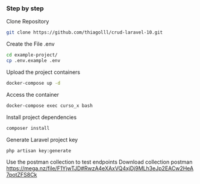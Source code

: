
### Step by step
Clone Repository
```sh
git clone https://github.com/thiagolll/crud-laravel-10.git
```

Create the File .env
```sh
cd example-project/
cp .env.example .env
```

Upload the project containers
```sh
docker-compose up -d
```


Access the container
```sh
docker-compose exec curso_x bash
```


Install project dependencies
```sh
composer install
```


Generate Laravel project key
```sh
php artisan key:generate
```

Use the postman collection to test endpoints
Download collection postman
https://mega.nz/file/F1YjwTJD#RwzA4eXAxVQ4xjDj9MLh3eJp2EACw2HeA7potZFS8Ck
